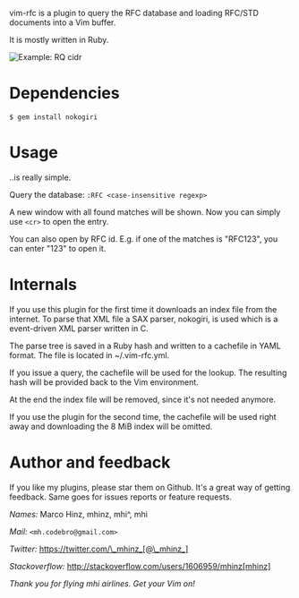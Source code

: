 vim-rfc is a plugin to query the RFC database and loading RFC/STD documents into
a Vim buffer.

It is mostly written in Ruby.

![Example: RQ cidr](https://github.com/mhinz/vim-rfc/raw/master/rfc.png)

Dependencies
============

```
$ gem install nokogiri
```

Usage
=====

..is really simple.

Query the database: `:RFC <case-insensitive regexp>`

A new window with all found matches will be shown. Now you can simply use `<cr>`
to open the entry.

You can also open by RFC id. E.g. if one of the matches is "RFC123", you can
enter "123" to open it.

Internals
=========

If you use this plugin for the first time it downloads an index file from the
internet. To parse that XML file a SAX parser, nokogiri, is used which is a
event-driven XML parser written in C.

The parse tree is saved in a Ruby hash and written to a cachefile in YAML
format. The file is located in ~/.vim-rfc.yml.

If you issue a query, the cachefile will be used for the lookup. The resulting
hash will be provided back to the Vim environment.

At the end the index file will be removed, since it's not needed anymore.

If you use the plugin for the second time, the cachefile will be used right away
and downloading the 8 MiB index will be omitted.

Author and feedback
===================

If you like my plugins, please star them on Github. It's a great way of getting
feedback. Same goes for issues reports or feature requests.

*Names:* Marco Hinz, mhinz, mhi^, mhi

*Mail:* `<mh.codebro@gmail.com>`

*Twitter:* https://twitter.com/\_mhinz_[@\_mhinz_]

*Stackoverflow:* http://stackoverflow.com/users/1606959/mhinz[mhinz]

_Thank you for flying mhi airlines. Get your Vim on!_
